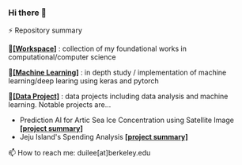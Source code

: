 ### Hi there 👋

⚡ Repository summary

🔭[**[Workspace]**](./workspace) : collection of my foundational works in computational/computer science  
  
🌱[**[Machine Learning]**](./machine_learning) : in depth study / implementation of machine learning/deep learing using keras and pytorch  
  
👯[**[Data Project]**](./data_projects) : data projects including data analysis and machine learning. Notable projects are...  
  - Prediction AI for Artic Sea Ice Concentration using Satellite Image [**[project summary]**](./data_projects/_00_ice_concentration_AI/Project_summary_eng.pdf)
  - Jeju Island's Spending Analysis  [**[project summary]**](./data_projects/_01_jeju_spending_pattern_analysis/Project_summary_jeju.pdf)

📫 How to reach me: duilee[at]berkeley.edu


<!--
**duilee/duilee** is a ✨ _special_ ✨ repository because its `README.md` (this file) appears on your GitHub profile.

Here are some ideas to get you started:

- 🔭 I’m currently working on ...
- 🌱 I’m currently learning ...
- 👯 I’m looking to collaborate on ...
- 🤔 I’m looking for help with ...
- 💬 Ask me about ...
- 📫 How to reach me: ...
- 😄 Pronouns: ...
- ⚡ Fun fact: ...
-->
